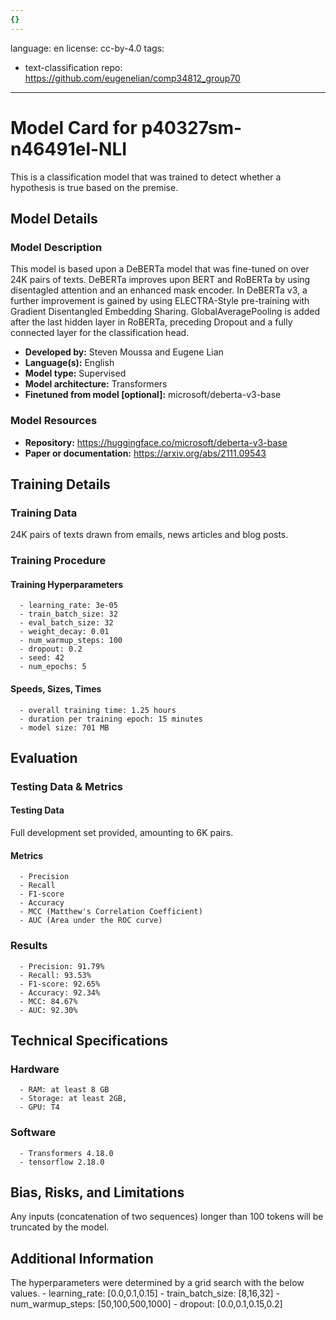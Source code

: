 ```yaml
---
{}
---
```

language: en
license: cc-by-4.0
tags:
- text-classification
repo: https://github.com/eugenelian/comp34812_group70

---

# Model Card for p40327sm-n46491el-NLI

<!-- Provide a quick summary of what the model is/does. -->

This is a classification model that was trained to
      detect whether a hypothesis is true based on the premise.


## Model Details

### Model Description

<!-- Provide a longer summary of what this model is. -->

This model is based upon a DeBERTa model that was fine-tuned
      on over 24K pairs of texts.
      DeBERTa improves upon BERT and RoBERTa by using disentagled attention and an enhanced mask encoder. In DeBERTa v3, a further improvement is gained by using ELECTRA-Style pre-training with Gradient Disentangled Embedding Sharing.
      GlobalAveragePooling is added after the last hidden layer in RoBERTa, preceding Dropout and a fully connected layer for the classification head.

- **Developed by:** Steven Moussa and Eugene Lian
- **Language(s):** English
- **Model type:** Supervised
- **Model architecture:** Transformers
- **Finetuned from model [optional]:** microsoft/deberta-v3-base

### Model Resources

<!-- Provide links where applicable. -->

- **Repository:** https://huggingface.co/microsoft/deberta-v3-base
- **Paper or documentation:** https://arxiv.org/abs/2111.09543

## Training Details

### Training Data

<!-- This is a short stub of information on the training data that was used, and documentation related to data pre-processing or additional filtering (if applicable). -->

24K pairs of texts drawn from emails, news articles and blog posts.

### Training Procedure

<!-- This relates heavily to the Technical Specifications. Content here should link to that section when it is relevant to the training procedure. -->

#### Training Hyperparameters

<!-- This is a summary of the values of hyperparameters used in training the model. -->


      - learning_rate: 3e-05
      - train_batch_size: 32
      - eval_batch_size: 32
      - weight_decay: 0.01
      - num_warmup_steps: 100
      - dropout: 0.2
      - seed: 42
      - num_epochs: 5

#### Speeds, Sizes, Times

<!-- This section provides information about how roughly how long it takes to train the model and the size of the resulting model. -->


      - overall training time: 1.25 hours
      - duration per training epoch: 15 minutes
      - model size: 701 MB

## Evaluation

<!-- This section describes the evaluation protocols and provides the results. -->

### Testing Data & Metrics

#### Testing Data

<!-- This should describe any evaluation data used (e.g., the development/validation set provided). -->

Full development set provided, amounting to 6K pairs.

#### Metrics

<!-- These are the evaluation metrics being used. -->


      - Precision
      - Recall
      - F1-score
      - Accuracy
      - MCC (Matthew's Correlation Coefficient)
      - AUC (Area under the ROC curve)

### Results


      - Precision: 91.79%
      - Recall: 93.53%
      - F1-score: 92.65%
      - Accuracy: 92.34%
      - MCC: 84.67%
      - AUC: 92.30%

## Technical Specifications

### Hardware


      - RAM: at least 8 GB
      - Storage: at least 2GB,
      - GPU: T4

### Software


      - Transformers 4.18.0
      - tensorflow 2.18.0

## Bias, Risks, and Limitations

<!-- This section is meant to convey both technical and sociotechnical limitations. -->

Any inputs (concatenation of two sequences) longer than
      100 tokens will be truncated by the model.

## Additional Information

<!-- Any other information that would be useful for other people to know. -->

The hyperparameters were determined by a grid search with the below values.
      - learning_rate: [0.0,0.1,0.15]
      - train_batch_size: [8,16,32]
      - num_warmup_steps: [50,100,500,1000]
      - dropout: [0.0,0.1,0.15,0.2]
